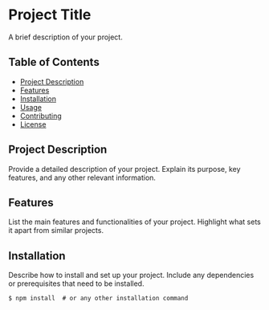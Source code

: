 # Project Title

A brief description of your project.

## Table of Contents

- [Project Description](#project-description)
- [Features](#features)
- [Installation](#installation)
- [Usage](#usage)
- [Contributing](#contributing)
- [License](#license)

## Project Description

Provide a detailed description of your project. Explain its purpose, key features, and any other relevant information.

## Features

List the main features and functionalities of your project. Highlight what sets it apart from similar projects.

## Installation

Describe how to install and set up your project. Include any dependencies or prerequisites that need to be installed.

```shell
$ npm install  # or any other installation command

